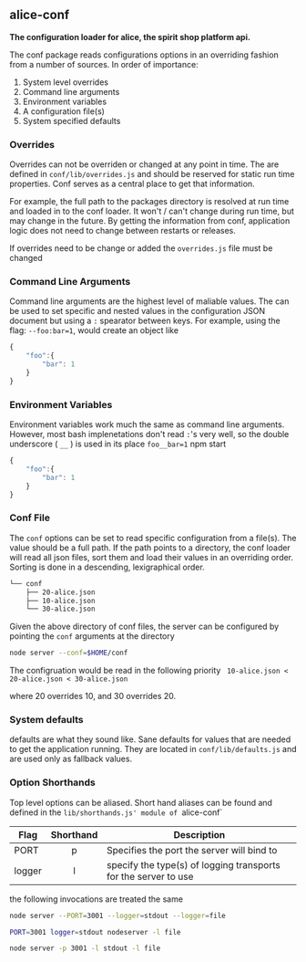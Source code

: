 ## alice-conf
**The configuration loader for alice, the spirit shop platform api.**

The conf package reads configurations options in an overriding fashion from a number of sources. In order of importance:

1. System level overrides
2. Command line arguments
3. Environment variables
4. A configuration file(s)
5. System specified defaults

### Overrides
Overrides can not be overriden or changed at any point in time. The are defined in `conf/lib/overrides.js` and should be reserved for static run time properties. Conf serves as a central place to get that information. 

For example, the full path to the packages directory is resolved at run time and loaded in to the conf loader. It won't / can't change during run time, but may change in the future. By getting the information from conf, application logic does not need to change between restarts or releases.

If overrides need to be change or added the `overrides.js` file must be changed

### Command Line Arguments
Command line arguments are the highest level of maliable values. The can be used to set specific and nested values in the configuration JSON document but using a `:` spearator between keys. For example, using the flag: `--foo:bar=1`, would create an object like

```js
{
	"foo":{
		"bar": 1
	}
}
```

### Environment Variables
Environment variables work much the same as command line arguments. However, most bash implenetations don't read `:`'s very well, so the double underscore ( `__` ) is used in its place `foo__bar=1` npm start

```js
{
	"foo":{
		"bar": 1
	}
}
```

### Conf File
The `conf` options can be set to read specific configuration from a file(s). The value should be a full path. If the path points to a directory, the conf loader will read all json files, sort them and load their values in an overriding order. Sorting is done in a descending, lexigraphical order.

```sh
└── conf
    ├── 20-alice.json
    ├── 10-alice.json
    └── 30-alice.json
```

Given the above directory of conf files, the server can be configured by pointing the `conf` arguments at the directory

```sh
node server --conf=$HOME/conf
```

The configruation would be read in the following priority
``` 10-alice.json < 20-alice.json < 30-alice.json```

where 20 overrides 10, and 30 overrides 20.

### System defaults
defaults are what they sound like. Sane defaults for values that are needed to get the application running. They are located in `conf/lib/defaults.js` and are used only as fallback values.

### Option Shorthands
Top level options can be aliased. Short hand aliases can be found and defined in the `lib/shorthands.js' module of `alice-conf`

Flag | Shorthand | Description 
-----|:---------:|------------
PORT | p | Specifies the port the server will bind to
logger | l | specify the type(s) of logging transports for the server to use

the following invocations are treated the same

```sh
node server --PORT=3001 --logger=stdout --logger=file
```
```sh
PORT=3001 logger=stdout nodeserver -l file
```
```sh
node server -p 3001 -l stdout -l file
```